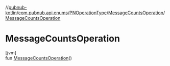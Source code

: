 //[pubnub-kotlin](../../../../index.md)/[com.pubnub.api.enums](../../index.md)/[PNOperationType](../index.md)/[MessageCountsOperation](index.md)/[MessageCountsOperation](-message-counts-operation.md)

# MessageCountsOperation

[jvm]\
fun [MessageCountsOperation](-message-counts-operation.md)()
